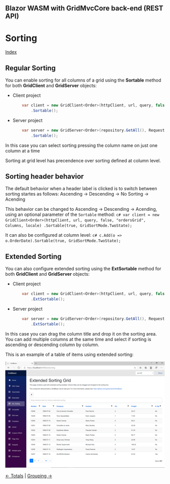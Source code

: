 ## Blazor WASM with GridMvcCore back-end (REST API)

# Sorting

[Index](Documentation.md)

## Regular Sorting
You can enable sorting for all columns of a grid using the **Sortable** method for both **GridClient** and **GridServer** objects:
* Client project
    ```c#
        var client = new GridClient<Order>(httpClient, url, query, false, "ordersGrid", Columns, locale)
            .Sortable();
    ```

* Server project
    ```c#
        var server = new GridServer<Order>(repository.GetAll(), Request.Query, true, "ordersGrid", columns, 10)
            .Sortable();
    ```

In this case you can select sorting pressing the column name on just one column at a time

Sorting at grid level has precendence over sorting defined at column level.


## Sorting header behavior

The default behavior when a header label is clicked is to switch between sorting startes as follows: Ascending -> Descending -> No Sorting -> Acending

This behavior can be changed to  Ascending -> Descending -> Acending, using an optional parameter of the ```Sortable``` method:
    ```c#
        var client = new GridClient<Order>(httpClient, url, query, false, "ordersGrid", Columns, locale)
            .Sortable(true, GridSortMode.TwoState);
    ```

It can also be configured at column level:
    ```c#
        c.Add(o => o.OrderDate).Sortable(true, GridSortMode.TwoState);
    ```


## Extended Sorting
You can also configure extended sorting using the **ExtSortable** method for both **GridClient** and **GridServer** objects:
* Client project
    ```c#
        var client = new GridClient<Order>(httpClient, url, query, false, "ordersGrid", Columns, locale)
            .ExtSortable();
    ```

* Server project
    ```c#
        var server = new GridServer<Order>(repository.GetAll(), Request.Query, true, "ordersGrid", columns, 10)
            .ExtSortable();
    ```

In this case you can drag the column title and drop it on the sorting area. You can add multiple columns at the same time and select if sorting is ascending or descending column by column.

This is an example of a table of items using extended sorting:

![](../images/Extended_sorting.png)


[<- Totals](Totals.md) | [Grouping ->](Grouping.md)
